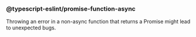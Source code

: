 ### @typescript-eslint/promise-function-async

Throwing an error in a non-async function that returns a Promise might lead to unexpected bugs.

